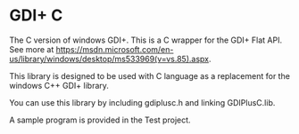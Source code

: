 # GDI+ C
The C version of windows GDI+. This is a C wrapper for the GDI+ Flat API. See more at https://msdn.microsoft.com/en-us/library/windows/desktop/ms533969(v=vs.85).aspx.

This library is designed to be used with C language as a replacement for the windows C++ GDI+ library. 

You can use this library by including gdiplusc.h and linking GDIPlusC.lib.

A sample program is provided in the Test project.
